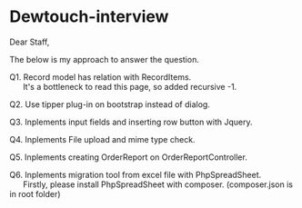 # Dewtouch-interview

Dear Staff,

The below is my approach to answer the question.

Q1. Record model has relation with RecordItems.<br>
&nbsp; &nbsp; &nbsp; It's a bottleneck to read this page, so added recursive -1.

Q2. Use tipper plug-in on bootstrap instead of dialog.

Q3. Inplements input fields and inserting row button with Jquery.

Q4. Inplements File upload and mime type check.

Q5. Inplements creating OrderReport on OrderReportController.

Q6. Inplements migration tool from excel file with PhpSpreadSheet.<br>
&nbsp; &nbsp; &nbsp; Firstly, please install PhpSpreadSheet with composer. (composer.json is in root folder)
